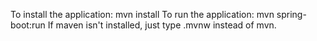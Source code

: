 To install the application: mvn install
To run the application: mvn spring-boot:run
If maven isn't installed, just type .mvnw instead of mvn.
